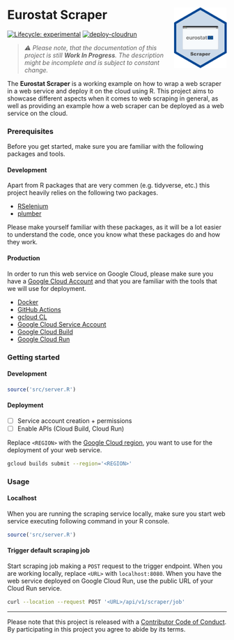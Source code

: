 
<!-- README.md is generated from README.Rmd. Please edit that file -->

# Eurostat Scraper <img src="man/figures/logo.png" align="right" height="139"/>

<!-- badges: start -->

[![Lifecycle:
experimental](https://lifecycle.r-lib.org/articles/figures/lifecycle-experimental.svg)](https://lifecycle.r-lib.org/articles/stages.html#experimental)
[![deploy-cloudrun](https://github.com/data-for-good-concepts/eurostat-scraper/actions/workflows/deploy-cloudrun.yaml/badge.svg)](https://github.com/data-for-good-concepts/eurostat-scraper/actions/workflows/deploy-cloudrun.yaml)

<!-- badges: end -->

> *⚠️ Please note, that the documentation of this project is still
> **Work In Progress**. The description might be incomplete and is
> subject to constant change.*

The **Eurostat Scraper** is a working example on how to wrap a web
scraper in a web service and deploy it on the cloud using R. This
project aims to showcase different aspects when it comes to web scraping
in general, as well as providing an example how a web scraper can be
deployed as a web service on the cloud.

### Prerequisites

Before you get started, make sure you are familiar with the following
packages and tools.

#### Development

Apart from R packages that are very commen (e.g. tidyverse, etc.) this
project heavily relies on the following two packages.

- [RSelenium](https://docs.ropensci.org/RSelenium/)  
- [plumber](https://www.rplumber.io/)

Please make yourself familiar with these packages, as it will be a lot
easier to understand the code, once you know what these packages do and
how they work.

#### Production

In order to run this web service on Google Cloud, please make sure you
have a [Google Cloud Account](https://cloud.google.com/) and that you
are familiar with the tools that we will use for deployment.

- [Docker](https://docker-curriculum.com/)  
- [GitHub
  Actions](https://github.blog/2022-06-03-a-beginners-guide-to-ci-cd-and-automation-on-github/)
- [gcloud CL](https://cloud.google.com/sdk/gcloud)  
- [Google Cloud Service
  Account](https://cloud.google.com/iam/docs/service-accounts)  
- [Google Cloud
  Build](https://cloud.google.com/build/docs/overview#:~:text=Cloud%20Build%20is%20a%20service,Docker%20containers%20or%20Java%20archives.)  
- [Google Cloud
  Run](https://cloud.google.com/run/docs/overview/what-is-cloud-run)

### Getting started

#### Development

``` r
source('src/server.R')
```

#### Deployment

- [ ] Service account creation + permissions
- [ ] Enable APIs (Cloud Build, Cloud Run)

Replace `<REGION>` with the [Google Cloud
region](https://cloud.google.com/compute/docs/regions-zones), you want
to use for the deployment of your web service.

``` bash
gcloud builds submit --region='<REGION>'
```

### Usage

#### Localhost

When you are running the scraping service locally, make sure you start
web service executing following command in your R console.

``` r
source('src/server.R')
```

#### Trigger default scraping job

Start scraping job making a `POST` request to the trigger endpoint. When
you are working locally, replace `<URL>` with `localhost:8080`. When you
have the web service deployed on Google Cloud Run, use the public URL of
your Cloud Run service.

``` bash
curl --location --request POST '<URL>/api/v1/scraper/job'
```

------------------------------------------------------------------------

Please note that this project is released with a [Contributor Code of
Conduct](CODE_OF_CONDUCT.md). By participating in this project you agree
to abide by its terms.
